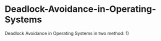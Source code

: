 # Deadlock-Avoidance-in-Operating-Systems
Deadlock Avoidance in Operating Systems in two method: 1)
